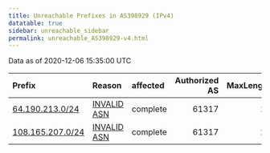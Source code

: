 ```yaml
---
title: Unreachable Prefixes in AS398929 (IPv4)
datatable: true
sidebar: unreachable_sidebar
permalink: unreachable_AS398929-v4.html
---
```


Data as of 2020-12-06 15:35:00 UTC


<div class="datatable-begin"></div>

| Prefix                                                     | Reason                                                                                                   | affected   |   Authorized AS |   MaxLength | Anchor                           |   unreachable /24s |
|:-----------------------------------------------------------|:---------------------------------------------------------------------------------------------------------|:-----------|----------------:|------------:|:---------------------------------|-------------------:|
| [64.190.213.0/24](https://stat.ripe.net/64.190.213.0/24)   | [INVALID ASN](https://rpki-validator.ripe.net/announcement-preview?asn=AS398929&prefix=64.190.213.0/24)  | complete   |           61317 |          24 | [ARIN](unreachable_ARIN-v4.html) |                  1 |
| [108.165.207.0/24](https://stat.ripe.net/108.165.207.0/24) | [INVALID ASN](https://rpki-validator.ripe.net/announcement-preview?asn=AS398929&prefix=108.165.207.0/24) | complete   |           61317 |          24 | [ARIN](unreachable_ARIN-v4.html) |                  1 |

<div class="datatable-end"></div>